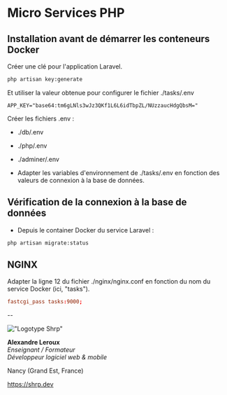 # Micro Services PHP

## Installation avant de démarrer les conteneurs Docker

Créer une clé pour l'application Laravel.

```sh
php artisan key:generate
```

Et utiliser la valeur obtenue pour configurer le fichier ./tasks/.env

```.env
APP_KEY="base64:tm6gLNls3wJz3QKf1L6L6idTbpZL/NUzzaucHdgQbsM="
```

Créer les fichiers .env :

- ./db/.env
- ./php/.env
- ./adminer/.env

- Adapter les variables d'environnement de ./tasks/.env en fonction des valeurs de connexion à la base de données.

## Vérification de la connexion à la base de données

- Depuis le container Docker du service Laravel :

```sh
php artisan migrate:status
```

## NGINX

Adapter la ligne 12 du fichier ./nginx/nginx.conf en fonction du nom du service Docker (ici, "tasks").

```conf
fastcgi_pass tasks:9000;
```

--

!["Logotype Shrp"](https://sherpa.one/images/sherpa-logotype.png)

__Alexandre Leroux__  
_Enseignant / Formateur_  
_Développeur logiciel web & mobile_

Nancy (Grand Est, France)

<https://shrp.dev>
